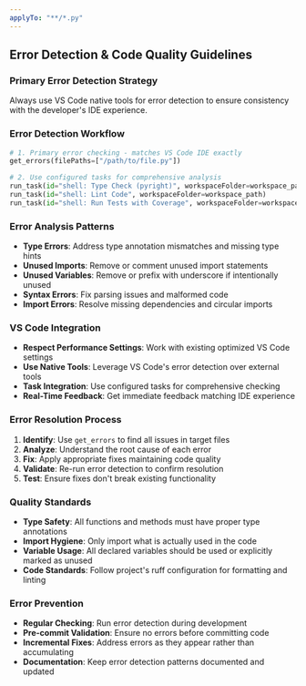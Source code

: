 ```yaml
---
applyTo: "**/*.py"
---
```


## Error Detection & Code Quality Guidelines

### Primary Error Detection Strategy
Always use VS Code native tools for error detection to ensure consistency with the developer's IDE experience.

### Error Detection Workflow
```python
# 1. Primary error checking - matches VS Code IDE exactly
get_errors(filePaths=["/path/to/file.py"])

# 2. Use configured tasks for comprehensive analysis
run_task(id="shell: Type Check (pyright)", workspaceFolder=workspace_path)
run_task(id="shell: Lint Code", workspaceFolder=workspace_path)
run_task(id="shell: Run Tests with Coverage", workspaceFolder=workspace_path)
```

### Error Analysis Patterns
- **Type Errors**: Address type annotation mismatches and missing type hints
- **Unused Imports**: Remove or comment unused import statements
- **Unused Variables**: Remove or prefix with underscore if intentionally unused
- **Syntax Errors**: Fix parsing issues and malformed code
- **Import Errors**: Resolve missing dependencies and circular imports

### VS Code Integration
- **Respect Performance Settings**: Work with existing optimized VS Code settings
- **Use Native Tools**: Leverage VS Code's error detection over external tools
- **Task Integration**: Use configured tasks for comprehensive checking
- **Real-Time Feedback**: Get immediate feedback matching IDE experience

### Error Resolution Process
1. **Identify**: Use `get_errors` to find all issues in target files
2. **Analyze**: Understand the root cause of each error
3. **Fix**: Apply appropriate fixes maintaining code quality
4. **Validate**: Re-run error detection to confirm resolution
5. **Test**: Ensure fixes don't break existing functionality

### Quality Standards
- **Type Safety**: All functions and methods must have proper type annotations
- **Import Hygiene**: Only import what is actually used in the code
- **Variable Usage**: All declared variables should be used or explicitly marked as unused
- **Code Standards**: Follow project's ruff configuration for formatting and linting

### Error Prevention
- **Regular Checking**: Run error detection during development
- **Pre-commit Validation**: Ensure no errors before committing code
- **Incremental Fixes**: Address errors as they appear rather than accumulating
- **Documentation**: Keep error detection patterns documented and updated
